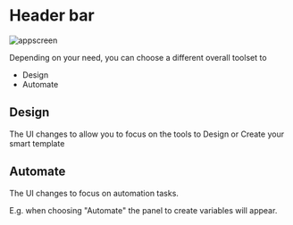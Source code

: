# Header bar

![appscreen](https://chilipublishdocs.imgix.net/GraFx_studio/ui_headerbar.png)

Depending on your need, you can choose a different overall toolset to

- Design
- Automate

## Design

The UI changes to allow you to focus on the tools to Design or Create your smart template

## Automate

The UI changes to focus on automation tasks.

E.g. when choosing "Automate" the panel to create variables will appear.